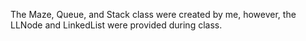 The Maze, Queue, and Stack class were created by me,
however, the LLNode and LinkedList were provided during class.